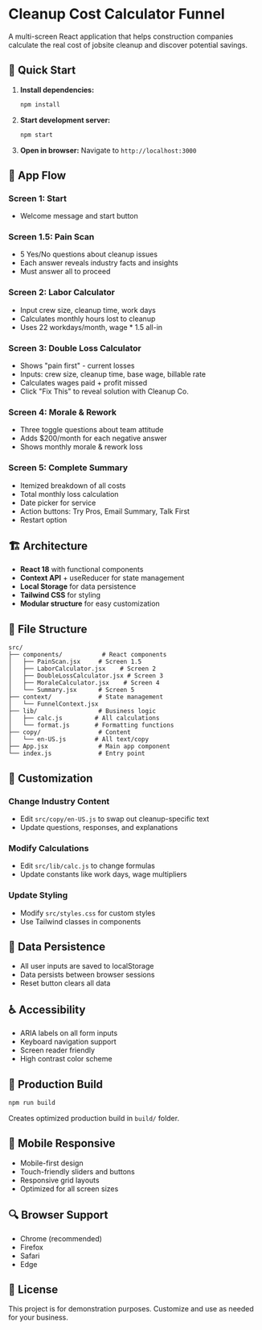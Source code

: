 # Cleanup Cost Calculator Funnel

A multi-screen React application that helps construction companies calculate the real cost of jobsite cleanup and discover potential savings.

## 🚀 Quick Start

1. **Install dependencies:**
   ```bash
   npm install
   ```

2. **Start development server:**
   ```bash
   npm start
   ```

3. **Open in browser:**
   Navigate to `http://localhost:3000`

## 📱 App Flow

### Screen 1: Start
- Welcome message and start button

### Screen 1.5: Pain Scan
- 5 Yes/No questions about cleanup issues
- Each answer reveals industry facts and insights
- Must answer all to proceed

### Screen 2: Labor Calculator
- Input crew size, cleanup time, work days
- Calculates monthly hours lost to cleanup
- Uses 22 workdays/month, wage * 1.5 all-in

### Screen 3: Double Loss Calculator
- Shows "pain first" - current losses
- Inputs: crew size, cleanup time, base wage, billable rate
- Calculates wages paid + profit missed
- Click "Fix This" to reveal solution with Cleanup Co.

### Screen 4: Morale & Rework
- Three toggle questions about team attitude
- Adds $200/month for each negative answer
- Shows monthly morale & rework loss

### Screen 5: Complete Summary
- Itemized breakdown of all costs
- Total monthly loss calculation
- Date picker for service
- Action buttons: Try Pros, Email Summary, Talk First
- Restart option

## 🏗️ Architecture

- **React 18** with functional components
- **Context API** + useReducer for state management
- **Local Storage** for data persistence
- **Tailwind CSS** for styling
- **Modular structure** for easy customization

## 📁 File Structure

```
src/
├── components/           # React components
│   ├── PainScan.jsx     # Screen 1.5
│   ├── LaborCalculator.jsx    # Screen 2
│   ├── DoubleLossCalculator.jsx # Screen 3
│   ├── MoraleCalculator.jsx    # Screen 4
│   └── Summary.jsx      # Screen 5
├── context/             # State management
│   └── FunnelContext.jsx
├── lib/                 # Business logic
│   ├── calc.js         # All calculations
│   └── format.js       # Formatting functions
├── copy/                # Content
│   └── en-US.js        # All text/copy
├── App.jsx              # Main app component
└── index.js             # Entry point
```

## 🔧 Customization

### Change Industry Content
- Edit `src/copy/en-US.js` to swap out cleanup-specific text
- Update questions, responses, and explanations

### Modify Calculations
- Edit `src/lib/calc.js` to change formulas
- Update constants like work days, wage multipliers

### Update Styling
- Modify `src/styles.css` for custom styles
- Use Tailwind classes in components

## 💾 Data Persistence

- All user inputs are saved to localStorage
- Data persists between browser sessions
- Reset button clears all data

## ♿ Accessibility

- ARIA labels on all form inputs
- Keyboard navigation support
- Screen reader friendly
- High contrast color scheme

## 🚀 Production Build

```bash
npm run build
```

Creates optimized production build in `build/` folder.

## 📱 Mobile Responsive

- Mobile-first design
- Touch-friendly sliders and buttons
- Responsive grid layouts
- Optimized for all screen sizes

## 🔍 Browser Support

- Chrome (recommended)
- Firefox
- Safari
- Edge

## 📄 License

This project is for demonstration purposes. Customize and use as needed for your business.
